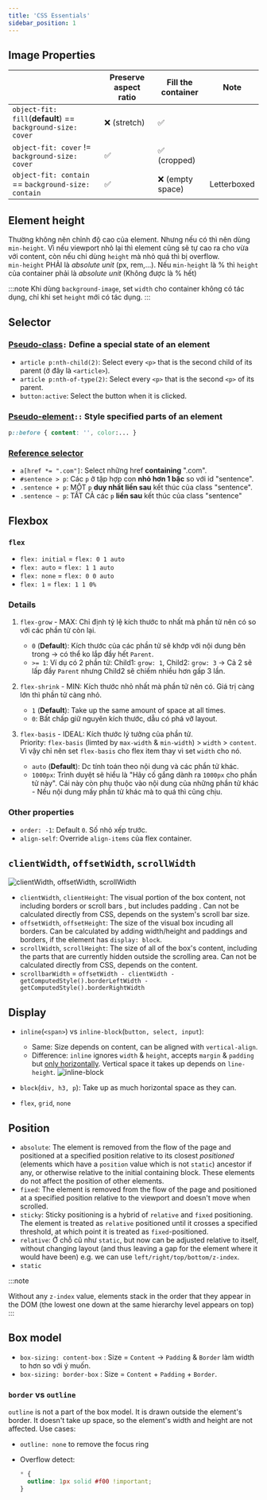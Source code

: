 ```yaml
---
title: 'CSS Essentials'
sidebar_position: 1
---
```


## Image Properties

|                                                             | Preserve aspect ratio | Fill the container | Note        |
| ----------------------------------------------------------- | --------------------- | ------------------ | ----------- |
| `object-fit: fill`(**default**) == `background-size: cover` | ❌ (stretch)          | ✅                 |             |
| `object-fit: cover` != `background-size: cover`             | ✅                    | ✅ (cropped)       |             |
| `object-fit: contain` == `background-size: contain`         | ✅                    | ❌ (empty space)   | Letterboxed |

## Element height

Thường không nên chỉnh độ cao của element. Nhưng nếu có thì nên dùng `min-height`. Vì nếu viewport nhỏ lại thì element cũng sẽ tự cao ra cho vừa với content, còn nếu chỉ dùng `height` mà nhỏ quá thì bị overflow.  
`min-height` PHẢI là _absolute unit_ (px, rem,...). Nếu `min-height` là % thì `height` của container phải là _absolute unit_ (Không được là % hết)

:::note
Khi dùng `background-image`, set `width` cho container không có tác dụng, chỉ khi set `height` mới có tác dụng.
:::

## Selector

### [Pseudo-class](https://www.w3schools.com/css/css_pseudo_classes.asp)`:` Define a special state of an element

- `article p:nth-child(2)`: Select every `<p>` that is the second child of its parent (ở đây là `<article>`).
- `article p:nth-of-type(2)`: Select every `<p>` that is the second `<p>` of its parent.
- `button:active`: Select the button when it is clicked.

### [Pseudo-element](https://www.w3schools.com/css/css_pseudo_elements.asp)`::` Style specified parts of an element

```css
p::before { content: '', color:... }
```

### [Reference selector](https://www.w3schools.com/cssref/css_selectors.asp)

- `a[href *= ".com"]`: Select những href **containing** ".com".
- `#sentence > p`: Các `p` ở tập hợp con **nhỏ hơn 1 bậc** so với id "sentence".
- `.sentence + p`: MỘT `p` **duy nhất liền sau** kết thúc của class "sentence".
- `.sentence ~ p`: TẤT CẢ các `p` **liền sau** kết thúc của class "sentence"

## Flexbox

### `flex`

- `flex: initial` = `flex: 0 1 auto`
- `flex: auto` = `flex: 1 1 auto`
- `flex: none` = `flex: 0 0 auto`
- `flex: 1` = `flex: 1 1 0%`

### Details

1. `flex-grow` - MAX: Chỉ định tỷ lệ kích thước to nhất mà phần tử nên có so với các phần tử còn lại.

   - `0` (**Default**): Kích thước của các phần tử sẽ khớp với nội dung bên trong &rarr; có thể ko lắp đầy hết `Parent`.
   - `>= 1`: Ví dụ có 2 phần tử: Child1: `grow: 1`, Child2: `grow: 3` &rarr; Cả 2 sẽ lấp đầy `Parent` nhưng Child2 sẽ chiếm nhiều hơn gấp 3 lần.

2. `flex-shrink` - MIN: Kích thước nhỏ nhất mà phần tử nên có. Giá trị càng lớn thì phần tử càng nhỏ.

   - `1` (**Default**): Take up the same amount of space at all times.
   - `0`: Bất chấp giữ nguyên kích thước, dẫu có phá vỡ layout.

3. `flex-basis` - IDEAL: Kích thước lý tưởng của phần tử.  
   Priority: `flex-basis` (limted by `max-width` & `min-width`) > `width` > `content`. Vì vậy chỉ nên set `flex-basis` cho flex item thay vì set `width` cho nó.
   - `auto` (**Default**): Dc tính toán theo nội dung và các phần tử khác.
   - `1000px`: Trình duyệt sẽ hiểu là "Hãy cố gắng dành ra `1000px` cho phần tử này". Cái này còn phụ thuộc vào nội dung của những phần tử khác - Nếu nội dung mấy phần tử khác mà to quá thì cũng chịu.

### Other properties

- `order: -1`: Default `0`. Số nhỏ xếp trước.
- `align-self`: Override `align-items` của flex container.

## `clientWidth`, `offsetWidth`, `scrollWidth`

![clientWidth, offsetWidth, scrollWidth](https://i.stack.imgur.com/5AAyW.png)

- `clientWidth`, `clientHeight`: The visual portion of the box content, not including borders or scroll bars , but includes padding . Can not be calculated directly from CSS, depends on the system's scroll bar size.
- `offsetWidth`, `offsetHeight`: The size of the visual box incuding all borders. Can be calculated by adding width/height and paddings and borders, if the element has `display: block`.
- `scrollWidth`, `scrollHeight`: The size of all of the box's content, including the parts that are currently hidden outside the scrolling area. Can not be calculated directly from CSS, depends on the content.
- `scrollbarWidth` = `offsetWidth - clientWidth - getComputedStyle().borderLeftWidth - getComputedStyle().borderRightWidth`

## Display

- `inline`(`<span>`) vs `inline-block`(`button, select, input`):

  - Same: Size depends on content, can be aligned with `vertical-align`.
  - Difference: `inline` ignores `width` & `height`, accepts `margin` & `padding` but <u>only horizontally</u>. Vertical space it takes up depends on `line-height`.
    ![inline-block](https://i0.wp.com/css-tricks.com/wp-content/uploads/2011/09/inline-block.png?w=526&ssl=1)

- `block`(`div, h3, p`): Take up as much horizontal space as they can.
- `flex`, `grid`, `none`

## Position

- `absolute`: The element is removed from the flow of the page and positioned at a specified position relative to its closest _positioned_ (elements which have a `position` value which is not `static`) ancestor if any, or otherwise relative to the initial containing block. These elements do not affect the position of other elements.
- `fixed`: The element is removed from the flow of the page and positioned at a specified position relative to the viewport and doesn't move when scrolled.
- `sticky`: Sticky positioning is a hybrid of `relative` and `fixed` positioning. The element is treated as `relative` positioned until it crosses a specified threshold, at which point it is treated as `fixed`-positioned.
- `relative`: Ở chỗ cũ như `static`, but now can be adjusted relative to itself, without changing layout (and thus leaving a gap for the element where it would have been) e.g. we can use `left/right/top/bottom/z-index`.
- `static`

:::note

Without any `z-index` value, elements stack in the order that they appear in the DOM (the lowest one down at the same hierarchy level appears on top)
:::

## Box model

- `box-sizing: content-box` : Size = `Content` &rarr; `Padding` & `Border` làm width to hơn so với ý muốn.
- `box-sizing: border-box` : Size = `Content` + `Padding` + `Border`.

### `border` vs `outline`

`outline` is not a part of the box model. It is drawn outside the element's border. It doesn't take up space, so the element's width and height are not affected. Use cases:

- `outline: none` to remove the focus ring
- Overflow detect:

  ```css title='main.css'
  * {
    outline: 1px solid #f00 !important;
  }
  ```
